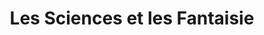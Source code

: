 --- 
title: "Les Sciences et les Fantaisie"
publishdate: "2019-5-27T16:48:46+02:00"
src: "https://365manga.net/manga/les-sciences-et-les-fantaisie"
image: "https://data.365manga.net/images/thumbnails/19191-les-sciences-et-les-fantaisie.jpg"
description: "From Aarinfantasy A really cute oneshot about relativity and time travel When salesman Yoroizuka runs into his ex-boyfriend Tatemichi Koreeda, he's uncomfortable. But Koreeda gets Yoroizuka assigned to help him in the lab, and Yoroizuka starts to remember all the good times he had with the unromantic mad scientist. If only he could remember why they broke up..."
---